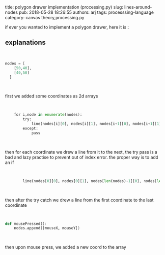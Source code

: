 title: polygon drawer implementation (processing.py)
slug: lines-around-nodes
pub: 2018-05-28 18:26:55
authors: arj
tags: processsing-language
category: canvas theory,processing.py

if ever you wanted to implement a polygon drawer, here it is :


explanations
------------


 

```python
nodes = [
    [50,40],
    [40,50]
  ]

```

 

first we added some coordinates as 2d arrays

 

```python
    for i,node in enumerate(nodes):
        try:
            line(nodes[i][0], nodes[i][1], nodes[i+1][0], nodes[i+1][1])
        except:
            pass

```

 

then for each coordinate we drew a line from it to the next, the try pass is a bad and lazy practise to prevent out of index error. the proper way is to add an if

 

```python
        line(nodes[0][0], nodes[0][1], nodes[len(nodes)-1][0], nodes[len(nodes)-1][1])

```

 

then after the try catch we drew a line from the first coordinate to the last coordinate

 

```python
def mousePressed():
    nodes.append([mouseX, mouseY])

```

 

then upon mouse press, we added a new coord to the array
